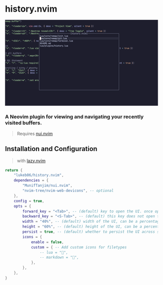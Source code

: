 # history.nvim

![screenshot](https://github.com/lukeb06/history.nvim/blob/master/.github/screenshot.png)

### A Neovim plugin for viewing and navigating your recently visited buffers.

> Requires [nui.nvim](https://github.com/MunifTanjim/nui.nvim)

## Installation and Configuration

> with [lazy.nvim](https://lazy.folke.io/)

```lua
return {
	"lukeb06/history.nvim",
	dependencies = {
        "MunifTanjim/nui.nvim",
        "nvim-tree/nvim-web-devicons", -- optional
    },
	config = true,
	opts = {
        forward_key = "<Tab>", -- (default) key to open the UI. once opened, pressing this key will cycle forward through the buffer history.
		backward_key = "<S-Tab>", -- (default) this key does not open the UI, but will cycle backwards through the buffer history UI when open.
		width = "40%", -- (default) width of the UI, can be a percentage or a number.
		height = "60%", -- (default) height of the UI, can be a percentage or a number.
		persist = true, -- (default) whether to persist the UI across sessions. (this is per directory)
		icons = {
			enable = false,
			custom = { -- Add custom icons for filetypes
                -- lua = "",
                -- markdown = "",
            },
		},
	},
}
```
